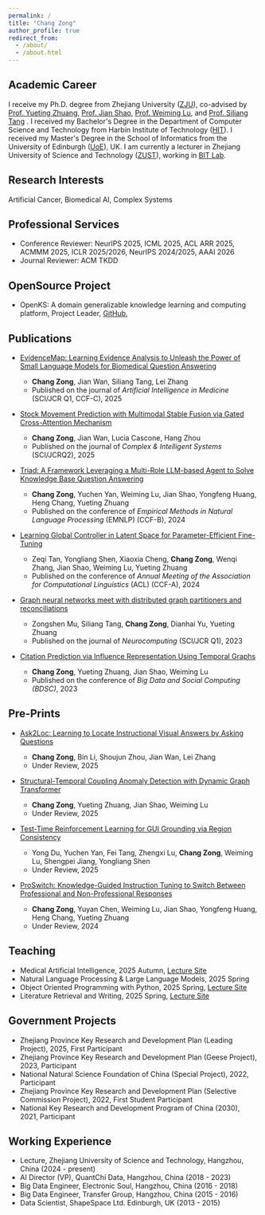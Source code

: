 ```yaml
---
permalink: /
title: "Chang Zong"
author_profile: true
redirect_from: 
  - /about/
  - /about.html
---
```


## Academic Career
I receive my Ph.D. degree from Zhejiang University ([ZJU](https://www.zju.edu.cn/)), co-advised by [Prof. Yueting Zhuang](https://person.zju.edu.cn/yzhuang), [Prof. Jian Shao](https://person.zju.edu.cn/jshao), [Prof. Weiming Lu](https://person.zju.edu.cn/lwm), and [Prof. Siliang Tang](https://person.zju.edu.cn/siliang) . I received my Bachelor's Degree in the Department of Computer Science and Technology from Harbin Institute of Technology ([HIT](https://www.hit.edu.cn/)). I received my Master's Degree in the School of Informatics from the University of Edinburgh ([UoE](https://www.ed.ac.uk/)), UK. I am currently a lecturer in Zhejiang University of Science and Technology ([ZUST](https://www.zust.edu.cn/)), working in [BIT Lab](http://bit.zust.edu.cn/catalogue/information.html).

## Research Interests
Artificial Cancer, Biomedical AI, Complex Systems

## Professional Services
- Conference Reviewer: NeurIPS 2025, ICML 2025, ACL ARR 2025, ACMMM 2025, ICLR 2025/2026, NeurIPS 2024/2025, AAAI 2026
- Journal Reviewer: ACM TKDD

## OpenSource Project
- OpenKS: A domain generalizable knowledge learning and computing platform, Project Leader, [GitHub](https://github.com/ZJU-OpenKS/OpenKS), 

## Publications
- [EvidenceMap: Learning Evidence Analysis to Unleash the Power of Small Language Models for Biomedical Question Answering](https://www.sciencedirect.com/science/article/abs/pii/S0933365725001812)
  - **Chang Zong**, Jian Wan, Siliang Tang, Lei Zhang
  - Published on the journal of *Artificial Intelligence in Medicine* (SCI/JCR Q1, CCF-C), 2025

- [Stock Movement Prediction with Multimodal Stable Fusion via Gated Cross-Attention Mechanism](https://link.springer.com/article/10.1007/s40747-025-02023-3)
  - **Chang Zong**, Jian Wan, Lucia Cascone, Hang Zhou
  - Published on the journal of *Complex & Intelligent Systems* (SCI/JCRQ2), 2025

- [Triad: A Framework Leveraging a Multi-Role LLM-based Agent to Solve Knowledge Base Question Answering](https://aclanthology.org/2024.emnlp-main.101/)
  - **Chang Zong**, Yuchen Yan, Weiming Lu, Jian Shao, Yongfeng Huang, Heng Chang, Yueting Zhuang
  - Published on the conference of *Empirical Methods in Natural Language Processing* (EMNLP) (CCF-B), 2024

- [Learning Global Controller in Latent Space for Parameter-Efficient Fine-Tuning](https://aclanthology.org/2024.acl-long.222/)
  - Zeqi Tan, Yongliang Shen, Xiaoxia Cheng, **Chang Zong**, Wenqi Zhang, Jian Shao, Weiming Lu, Yueting Zhuang
  - Published on the conference of *Annual Meeting of the Association for Computational Linguistics* (ACL) (CCF-A), 2024

- [Graph neural networks meet with distributed graph partitioners and reconciliations](https://www.sciencedirect.com/science/article/abs/pii/S0925231222011894)
  - Zongshen Mu, Siliang Tang, **Chang Zong**, Dianhai Yu, Yueting Zhuang 
  - Published on the journal of *Neurocomputing* (SCI/JCR Q1), 2023

- [Citation Prediction via Influence Representation Using Temporal Graphs](https://link.springer.com/chapter/10.1007/978-981-99-3925-1_14)
  - **Chang Zong**, Yueting Zhuang, Jian Shao, Weiming Lu 
  - Published on the conference of *Big Data and Social Computing (BDSC)*, 2023

## Pre-Prints
- [Ask2Loc: Learning to Locate Instructional Visual Answers by Asking Questions](https://arxiv.org/abs/2504.15918)
  - **Chang Zong**, Bin Li, Shoujun Zhou, Jian Wan, Lei Zhang
  - Under Review, 2025

- [Structural-Temporal Coupling Anomaly Detection with Dynamic Graph Transformer](https://arxiv.org/abs/2505.08330)
  - **Chang Zong**, Yueting Zhuang, Jian Shao, Weiming Lu
  - Under Review, 2025

- [Test-Time Reinforcement Learning for GUI Grounding via Region Consistency](https://arxiv.org/abs/2508.05615)
  - Yong Du, Yuchen Yan, Fei Tang, Zhengxi Lu, **Chang Zong**, Weiming Lu, Shengpei Jiang, Yongliang Shen
  - Under Review, 2025

- [ProSwitch: Knowledge-Guided Instruction Tuning to Switch Between Professional and Non-Professional Responses](https://arxiv.org/abs/2403.09131)
  - **Chang Zong**, Yuyan Chen, Weiming Lu, Jian Shao, Yongfeng Huang, Heng Chang, Yueting Zhuang
  - Under Review, 2024

## Teaching
- Medical Artificial Intelligence, 2025 Autumn, [Lecture Site](https://course-master-medai-2025.notion.site)
- Natural Language Processing & Large Language Models, 2025 Spring
- Object Oriented Programming with Python, 2025 Spring, [Lecture Site](https://course-media-python-2025.notion.site)
- Literature Retrieval and Writing, 2025 Spring, [Lecture Site](https://course-master-literature-2025.notion.site)

## Government Projects
- Zhejiang Province Key Research and Development Plan (Leading Project), 2025, First Participant
- Zhejiang Province Key Research and Development Plan (Geese Project), 2023, Participant
- National Natural Science Foundation of China (Special Project), 2022, Participant
- Zhejiang Province Key Research and Development Plan (Selective Commission Project), 2022, First Student Participant
- National Key Research and Development Program of China (2030), 2021, Participant

## Working Experience
- Lecture, Zhejiang University of Science and Technology, Hangzhou, China (2024 - present)
- AI Director (VP), QuantChi Data, Hangzhou, China (2018 - 2023)
- Big Data Engineer, Electronic Soul, Hangzhou, China (2016 - 2018)
- Big Data Engineer, Transfer Group, Hangzhou, China (2015 - 2016)
- Data Scientist, ShapeSpace Ltd. Edinburgh, UK (2013 - 2015)
